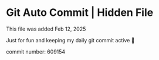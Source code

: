 # Git Auto Commit | Hidden File

This file was added Feb 12, 2025

Just for fun and keeping my daily git commit active 🤪

commit number: 609154
